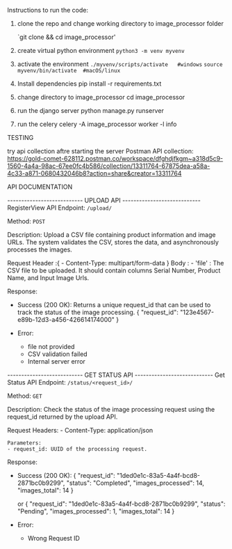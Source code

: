 Instructions to run the code:

1) clone the repo and change working directory to image_processor folder
   
    `git clone <url> && cd image_processor'

3) create virtual python environment
    `python3 -m venv myvenv`

4) activate the environment
    `./myvenv/scripts/activate   #windows`
    `source myvenv/bin/activate  #macOS/linux`

5) Install dependencies
    pip install -r requirements.txt

6) change directory to image_processor
    cd image_processor

7) run the django server
    python manage.py runserver

8) run the celery 
    celery -A image_processor worker -l info

TESTING

try api collection aftre starting the server
Postman API collection: https://gold-comet-628112.postman.co/workspace/dfghdjfkgm~a318d5c9-1560-4a4a-98ac-67ee0fc4b586/collection/13311764-67875dea-a58a-4c33-a871-0680432046b8?action=share&creator=13311764


API DOCUMENTATION

--------------------------- UPLOAD API ----------------------------
RegisterView API
Endpoint: `/upload/`

Method: `POST`

Description: Upload a CSV file containing product information and image URLs. The system validates the CSV, stores the data, and asynchronously processes the images.

Request
Header :{
    - Content-Type: multipart/form-data
}
Body :
    - 'file' : The CSV file to be uploaded. It should contain columns Serial Number, Product Name, and Input Image Urls.


Response:
- Success (200 OK): Returns a unique request_id that can be used to track the status of the image processing.
{
  "request_id": "123e4567-e89b-12d3-a456-426614174000"
}

- Error:
    - file not provided
    - CSV validation failed
    - Internal server error

--------------------------- GET STATUS API ----------------------------
Get Status API
Endpoint: `/status/<request_id>/`

Method: `GET`

Description: Check the status of the image processing request using the request_id returned by the upload API.

Request
    Headers:
    - Content-Type: application/json
    
    Parameters:
    - request_id: UUID of the processing request.


Response:
- Success (200 OK):
    {
    "request_id": "1ded0e1c-83a5-4a4f-bcd8-2871bc0b9299",
    "status": "Completed",
    "images_processed": 14,
    "images_total": 14
    }

    or 
    {
    "request_id": "1ded0e1c-83a5-4a4f-bcd8-2871bc0b9299",
    "status": "Pending",
    "images_processed": 1,
    "images_total": 14
    }

- Error:
    - Wrong Request ID
